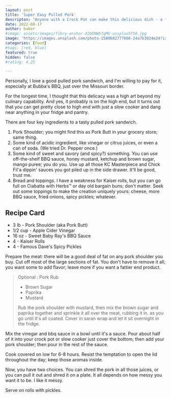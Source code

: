```yaml
---
layout: post
title: 'Super Easy Pulled Pork'
descripton: "Anyone with a Crock Pot can make this delicious dish - a fan favorite at Baker's Acre!"
date: 2022-08-17
author: baker
#image: assets/images/fikry-anshor-X2bDNWh7gMU-unsplash750.jpg
image: 'https://images.unsplash.com/photo-1580682777666-24a7b3024e24?ixlib=rb-1.2.1&ixid=MnwxMjA3fDB8MHxwaG90by1wYWdlfHx8fGVufDB8fHx8&auto=format&fit=crop&w=750&q=80'
categories: [food]
#tags: [red, blue]
featured: true
hidden: false
#rating: 4.25

---
```


Personally, I love a good pulled pork sandwich, and I'm willing to pay for it, especially at Bubba's BBQ, just over the Missouri border.

For the longest time, I thought that this delicacy was a high art beyond my culinary capability. And yes, it probably is on the high end, but it turns out that you can get pretty close to high end with just a slow cooker and dang near anything in your fridge and pantry.

There are four key ingredients to a tasty pulled pork sandwich.

1. Pork Shoulder; you might find this as Pork Butt in your grocery store; same thing.
2. Some kind of acidic ingredient, like vinegar or citrus juices, or even a can of soda. (We tried Dr. Pepper once.)
3. Some kind of sweet and savory (and spicy?) something. You can use off-the-shelf BBQ sauce, honey mustard, ketchup and brown sugar, mango puree; you do you. Use up all those KC Masterpiece and Chick Fil'a dippin' sauces you got piled up in the side drawer. It'll be good, trust me.
4. Bread and toppings. I have a weakness for Kaiser rolls, but you can go full on Ciabatta with Herbs&trade; or day old bargain buns; don't matter. Seek out some toppings to make the creation uniquely yours: cheese, more BBQ sauce, fried onions, spicy pickles; whatever.

## Recipe Card

* 3 lb    - Pork Shoulder (aka Pork Butt)
* 1/2 cup - Apple Cider Vinegar
* 16 oz   - Sweet Baby Ray's BBQ Sauce
* 4       - Kaiser Rolls
* 4       - Famous Dave's Spicy Pickles

Prepare the meat: there will be a good deal of fat on any pork shoulder you buy. Cut off most of the large sections of fat. You don't have to remove it all; you want some to add flavor; leave more if you want a fattier end product.

> Optional : Pork Rub
> 
>* Brown Sugar
>* Paprika
>* Mustard
> 
> Rub the pork shoulder with mustard, then mix the brown sugar and paprika together and sprinkle it all over the meat, rubbing it in. as you go until it's all coated. Cover in saran wrap and let it sit overnight in the fridge.

Mix the vinegar and bbq sauce in a bowl until it's a sauce. Pour about half of it into your crock pot or slow cooker just cover the bottom; then add your pork shoulder; then pour in the rest of the sauce.

Cook covered on low for 6-8 hours. Resist the temptation to open the lid throughout the day; keep those aromas inside.

Now, you have two choices. You can shred the pork in all those juices, or you can pull it out and shred it on a plate. It all depends on how messy you want it to be. I like it messy.

Serve on rolls with pickles.

<!--
| How Much? | Good Stuff |
|---|---|
| 3 lb | Pork Shoulder (aka Pork Butt) |
-->
